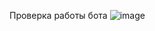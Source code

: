 Проверка работы бота
![image](https://github.com/sasha10020/20IS3-3_Prac_Kudravtcev/assets/123317540/8f84f977-b117-4949-b340-67f1096d4b5d)

